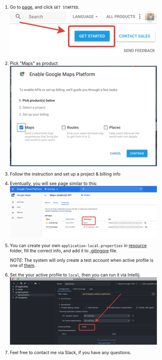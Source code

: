1. Go to [page](https://developers.google.com/maps/documentation/javascript/get-api-key), and click `GET STARTED`.
    ![](./image/get-started.png)
2. Pick "Maps" as product
    ![](./image/pick-product-as-maps.png)
3. Follow the instruction and set up a project & billing info
4. Eventually, you will see page similar to this:
    ![](./image/api-key-page.png)
5. You can create your own `application-local.properties` in [resource](../src/main/resources) folder, fill the correct info, and add it to [.gitingore](../.gitignore) file.
    
    *NOTE:* The system will only create a test account when active profile is one of [them](../src/main/java/net/findeasily/website/schedule/start/DevProfileStartup.java#L16).
6. Set the your active profile to `local`, then you can run it via Intellij.
    ![](./image/set-active-profile.png)
7. Feel free to contact me via Slack, if you have any questions.    